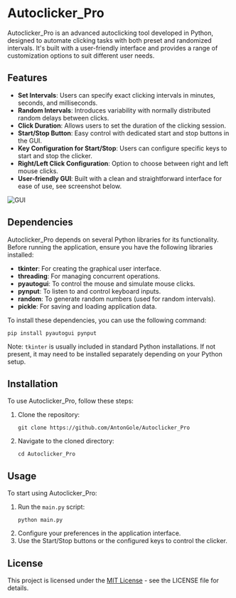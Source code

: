 # Autoclicker_Pro

Autoclicker_Pro is an advanced autoclicking tool developed in Python, designed to automate clicking tasks with both preset and randomized intervals. It's built with a user-friendly interface and provides a range of customization options to suit different user needs.

## Features

- **Set Intervals**: Users can specify exact clicking intervals in minutes, seconds, and milliseconds.
- **Random Intervals**: Introduces variability with normally distributed random delays between clicks.
- **Click Duration**: Allows users to set the duration of the clicking session.
- **Start/Stop Button**: Easy control with dedicated start and stop buttons in the GUI.
- **Key Configuration for Start/Stop**: Users can configure specific keys to start and stop the clicker.
- **Right/Left Click Configuration**: Option to choose between right and left mouse clicks.
- **User-friendly GUI**: Built with a clean and straightforward interface for ease of use, see screenshot below.

![GUI](/screenshots/app.png)

## Dependencies

Autoclicker_Pro depends on several Python libraries for its functionality. Before running the application, ensure you have the following libraries installed:

- **tkinter**: For creating the graphical user interface.
- **threading**: For managing concurrent operations.
- **pyautogui**: To control the mouse and simulate mouse clicks.
- **pynput**: To listen to and control keyboard inputs.
- **random**: To generate random numbers (used for random intervals).
- **pickle**: For saving and loading application data.

To install these dependencies, you can use the following command:

```
pip install pyautogui pynput
```

Note: `tkinter` is usually included in standard Python installations. If not present, it may need to be installed separately depending on your Python setup.

## Installation

To use Autoclicker_Pro, follow these steps:

1. Clone the repository:
   ```
   git clone https://github.com/AntonGole/Autoclicker_Pro
   ```
2. Navigate to the cloned directory:
   ```
   cd Autoclicker_Pro
   ```

## Usage

To start using Autoclicker_Pro:

1. Run the `main.py` script:
   ```
   python main.py
   ```
2. Configure your preferences in the application interface.
3. Use the Start/Stop buttons or the configured keys to control the clicker.

## License

This project is licensed under the [MIT License](LICENSE.md) - see the LICENSE file for details.
